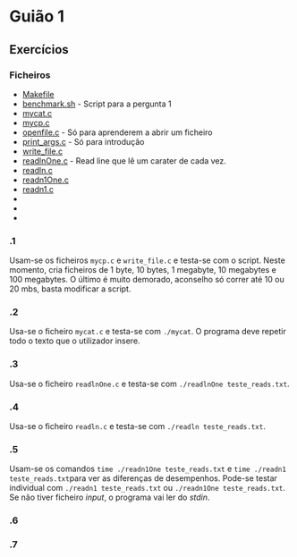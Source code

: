 # Guião 1

## Exercícios

### Ficheiros

* [Makefile](https://github.com/Zayts3v/Aulas-SO-19-20/blob/master/Guioes/guiao1/Makefile)
* [benchmark.sh](https://github.com/Zayts3v/Aulas-SO-19-20/blob/master/Guioes/guiao1/benchmark.sh) - Script para a pergunta 1
* [mycat.c](https://github.com/Zayts3v/Aulas-SO-19-20/blob/master/Guioes/guiao1/mycat.c)
* [mycp.c](https://github.com/Zayts3v/Aulas-SO-19-20/blob/master/Guioes/guiao1/mycp.c)
* [openfile.c](https://github.com/Zayts3v/Aulas-SO-19-20/blob/master/Guioes/guiao1/open_file.c) - Só para aprenderem a abrir um ficheiro
* [print_args.c](https://github.com/Zayts3v/Aulas-SO-19-20/blob/master/Guioes/guiao1/print_args.c) - Só para introdução
* [write_file.c](https://github.com/Zayts3v/Aulas-SO-19-20/blob/master/Guioes/guiao1/write_file.c)
* [readlnOne.c](https://github.com/Zayts3v/Aulas-SO-19-20/blob/master/Guioes/guiao1/readlnOne.c) - Read line que lê um carater de cada vez.
* [readln.c](https://github.com/Zayts3v/Aulas-SO-19-20/blob/master/Guioes/guiao1/readln.c)
* [readn1One.c](https://github.com/Zayts3v/Aulas-SO-19-20/blob/master/Guioes/guiao1/readn1One.c)
* [readn1.c](https://github.com/Zayts3v/Aulas-SO-19-20/blob/master/Guioes/guiao1/readn1.c)
*
*
*

### .1

Usam-se os ficheiros ```mycp.c``` e ```write_file.c``` e testa-se com o script. Neste momento, cria ficheiros de 1 byte, 10 bytes, 1 megabyte, 10 megabytes e 100 megabytes. O último é muito demorado, aconselho só correr até 10 ou 20 mbs, basta modificar a script.

### .2

Usa-se o ficheiro ```mycat.c``` e testa-se com ```./mycat```. O programa deve repetir todo o texto que o utilizador insere.

### .3

Usa-se o ficheiro ```readlnOne.c``` e testa-se com ```./readlnOne teste_reads.txt```.

### .4

Usa-se o ficheiro ```readln.c``` e testa-se com ```./readln teste_reads.txt```.

### .5

Usam-se os comandos ```time ./readn1One teste_reads.txt``` e ```time ./readn1 teste_reads.txt```para ver as diferenças de desempenhos. Pode-se testar individual com ```./readn1 teste_reads.txt``` ou ```./readn1One teste_reads.txt```. Se não tiver ficheiro *input*, o programa vai ler do *stdin*.

### .6

### .7
